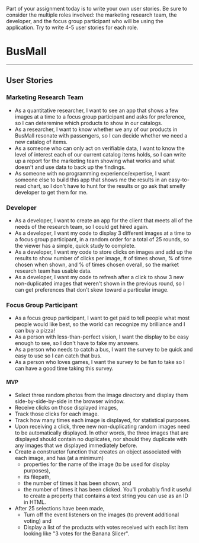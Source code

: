 Part of your assignment today is to write your own user stories. Be sure to consider the multiple roles involved: the marketing research team, the developer, and the focus group participant who will be using the application. Try to write 4-5 user stories for each role.

# BusMall

---

## User Stories

### Marketing Research Team
- As a quantitative researcher, I want to see an app that shows a few images at a time to a focus group participant and asks for preference, so I can deteremine which products to show in our catalogs.
- As a researcher, I want to know whether we any of our products in BusMall resonate with passengers, so I can decide whether we need a new catalog of items.
- As a someone who can only act on verifiable data, I want to know the level of interest each of our current catalog items holds, so I can write up a report for the marketing team showing what works and what doesn't and use data to back up the findings.
- As someone with no programming experience/expertise, I want someone else to build this app that shows me the results in an easy-to-read chart, so I don't have to hunt for the results or go ask that smelly developer to get them for me.

### Developer
- As a developer, I want to create an app for the client that meets all of the needs of the research team, so I could get hired again.
- As a developer, I want my code to display 3 different images at a time to a focus group participant, in a random order for a total of 25 rounds, so the viewer has a simple, quick study to complete.
- As a developer, I want my code to store clicks on images and add up the results to show number of clicks per image, # of times shown, % of time chosen when shown, and % of times chosen overall, so the market research team has usable data.
- As a developer, I want my code to refresh after a click to show 3 new non-duplicated images that weren't shown in the previous round, so I can get preferences that don't skew toward a particular image.

### Focus Group Participant
- As a focus group participant, I want to get paid to tell people what most people would like best, so the world can recognize my brilliance and I can buy a pizza!
- As a person with less-than-perfect vision, I want the display to be easy enough to see, so I don't have to fake my answers.
- As a person who needs to catch a bus, I want the survey to be quick and easy to use so I can catch that bus.
- As a person who loves games, I want the survey to be fun to take so I can have a good time taking this survey.

#### MVP
- Select three random photos from the image directory and display them side-by-side-by-side in the browser window.
- Receive clicks on those displayed images,
- Track those clicks for each image.
- Track how many times each image is displayed, for statistical purposes.
- Upon receiving a click, three new non-duplicating random images need to be automatically displayed. In other words, the three images that are displayed should contain no duplicates, nor should they duplicate with any images that we displayed immediately before.
- Create a constructor function that creates an object associated with each image, and has (at a minimum)
  - properties for the name of the image (to be used for display purposes),
  - its filepath,
  - the number of times it has been shown, and
  - the number of times it has been clicked. You'll probably find it useful to create a property that contains a text string you can use as an ID in HTML.
- After 25 selections have been made,
  - Turn off the event listeners on the images (to prevent additional voting) and
  - Display a list of the products with votes received with each list item looking like "3 votes for the Banana Slicer".
